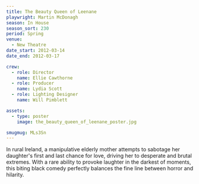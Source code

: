 ```yaml
---
title: The Beauty Queen of Leenane
playwright: Martin McDonagh
season: In House
season_sort: 230
period: Spring
venue:
  - New Theatre
date_start: 2012-03-14
date_end: 2012-03-17

crew:
  - role: Director
    name: Ellie Cawthorne
  - role: Producer
    name: Lydia Scott
  - role: Lighting Designer
    name: Will Pimblett

assets:
  - type: poster
    image: the_beauty_queen_of_leenane_poster.jpg

smugmug: MLs3Sn
---
```


In rural Ireland, a manipulative elderly mother attempts to sabotage her daughter's first and last chance for love, driving her to desperate and brutal extremes. With a rare ability to provoke laughter in the darkest of moments, this biting black comedy perfectly balances the fine line between horror and hilarity.
